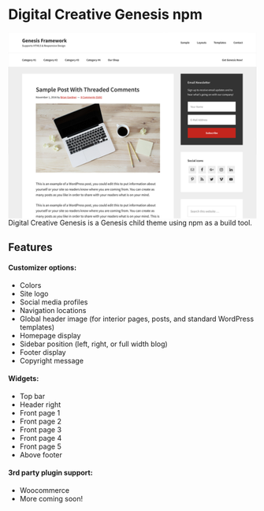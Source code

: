 Digital Creative Genesis npm
=======================

<img alt="Digital Creative Genesis" src="screenshot.png" style="float: right; margin-left: 10px;">

Digital Creative Genesis is a Genesis child theme using npm as a build tool.
<br>


## Features

#### Customizer options:
* Colors
* Site logo
* Social media profiles
* Navigation locations
* Global header image (for interior pages, posts, and standard WordPress templates)
* Homepage display
* Sidebar position (left, right, or full width blog)
* Footer display
* Copyright message

#### Widgets:
* Top bar
* Header right
* Front page 1
* Front page 2
* Front page 3
* Front page 4
* Front page 5
* Above footer

#### 3rd party plugin support:
* Woocommerce
* More coming soon!
